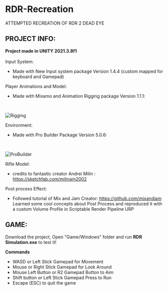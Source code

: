 # RDR-Recreation
ATTEMPTED RECREATION OF RDR 2 DEAD EYE

  
<h2>PROJECT INFO:</h2>

<b>Project made in UNITY 2021.3.8f1</b>
<br/><br>
Input System:
<br>
* Made with New Input system package Version 1.4.4 (custom mapped for keyboard and Gamepad)


Player Animations and Model: 
<br>
* Made with Mixamo and Animation Rigging package Version 1.1.1:
<br>

![Rigging](https://user-images.githubusercontent.com/75625646/226116489-033b1be3-dc43-4ff5-a2e9-a65e1373922e.PNG)


Environment:
<br>
* Made with Pro Builder Package Version 5.0.6:
<br>

![ProBuilder](https://user-images.githubusercontent.com/75625646/226116674-1cc57121-0d2c-4600-b58e-596f01ca615d.PNG)


Rifle Model: 
<br>
* credits to fantastic creator Andrei Milin : https://sketchfab.com/milinam2002


Post process Effect:
<br>
* Followed tutorial of Mix and Jam Creator: https://github.com/mixandjam<br>
Learned some cool concepts about Post Process and reproduced it with a custom Volume Profile in Scriptable Render Pipeline URP


<h2>GAME:</h2>
Download the project, Open "Game/Windows" folder and run <b>RDR Simulation.exe</b> to test it!

<b>Commands </b><br>

* WASD or Left Stick Gamepad for Movement 
* Mouse or Right Stick Gamepad for Look Around
* Mouse Left Button or R2 Gamepad Button to Aim
* Shift button or Left Stick Gamepad Press to Run
* Escape (ESC) to quit the game
